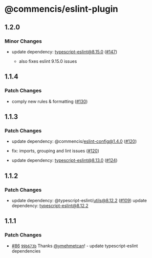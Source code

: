 # @commencis/eslint-plugin

## 1.2.0

### Minor Changes

- update dependency: typescript-eslint@8.15.0 ([#147](https://github.com/Commencis/js-toolkit/pull/147))

  - also fixes eslint 9.15.0 issues

## 1.1.4

### Patch Changes

- comply new rules & formatting ([#130](https://github.com/Commencis/js-toolkit/pull/130))

## 1.1.3

### Patch Changes

- update dependency: @commencis/eslint-config@1.4.0 ([#120](https://github.com/Commencis/js-toolkit/pull/120))

- fix: imports, grouping and lint issues ([#120](https://github.com/Commencis/js-toolkit/pull/120))

- update dependency: typescript-eslint@8.13.0 ([#124](https://github.com/Commencis/js-toolkit/pull/124))

## 1.1.2

### Patch Changes

- update dependency: @typescript-eslint/utils@8.12.2 ([#109](https://github.com/Commencis/js-toolkit/pull/109))
  update dependency: typescript-eslint@8.12.2

## 1.1.1

### Patch Changes

- [#86](https://github.com/Commencis/js-toolkit/pull/86) [`99b673b`](https://github.com/Commencis/js-toolkit/commit/99b673b155a2bff35fbacd6e13b11db18ea7cce8) Thanks [@ymehmetcan](https://github.com/ymehmetcan)! - update typescript-eslint dependencies
